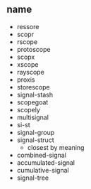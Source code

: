 ## name

* ressore
* scopr
* rscope
* protoscope
* scopx
* xscope
* rayscope
* proxis
* storescope
* signal-stash
* scopegoat
* scopely
* multisignal
* si-st
* signal-group
* signal-struct
  + closest by meaning
* combined-signal
* accumulated-signal
* cumulative-signal
* signal-tree